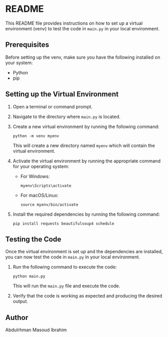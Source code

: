 # README

This README file provides instructions on how to set up a virtual environment (venv) to test the code in `main.py` in your local environment.

## Prerequisites

Before setting up the venv, make sure you have the following installed on your system:

- Python
- pip

## Setting up the Virtual Environment

1. Open a terminal or command prompt.

2. Navigate to the directory where `main.py` is located.

3. Create a new virtual environment by running the following command:

   ```
   python -m venv myenv
   ```

   This will create a new directory named `myenv` which will contain the virtual environment.

4. Activate the virtual environment by running the appropriate command for your operating system:

   - For Windows:

     ```
     myenv\Scripts\activate
     ```

   - For macOS/Linux:

     ```
     source myenv/bin/activate
     ```

5. Install the required dependencies by running the following command:

   ```
   pip install requests beautifulsoup4 schedule
   ```

## Testing the Code

Once the virtual environment is set up and the dependencies are installed, you can now test the code in `main.py` in your local environment.

1. Run the following command to execute the code:

   ```
   python main.py
   ```

   This will run the `main.py` file and execute the code.

2. Verify that the code is working as expected and producing the desired output.

## Author

Abdulrhman Masoud Ibrahim
